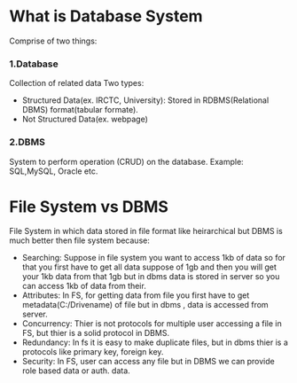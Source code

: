 # What is Database System
Comprise of two things:

### 1.Database

Collection of related data
Two types:
- Structured Data(ex. IRCTC, University): Stored in RDBMS(Relational DBMS) format(tabular formate).
- Not Structured Data(ex. webpage)

### 2.DBMS

System to perform operation (CRUD) on the database.
Example: SQL,MySQL, Oracle etc.

# File System vs DBMS

File System in which data stored in file format like heirarchical but DBMS is much better then file system because:

- Searching: Suppose in file system you want to access 1kb of data so for that you first have to get all data suppose of 1gb and then you will get your 1kb data from that 1gb but in dbms data is stored in server so you can access 1kb of data from their. 
- Attributes: In FS, for getting data from file you first have to get metadata(C:/Drivename) of file but in dbms , data is accessed from server.
- Concurrency: Thier is not protocols for multiple user accessing a file in FS, but thier is a solid protocol in DBMS.
- Redundancy: In fs it is easy to make duplicate files, but in dbms thier is a protocols like primary key, foreign key.
- Security: In FS, user can access any file but in DBMS we can provide role based data or auth. data.









